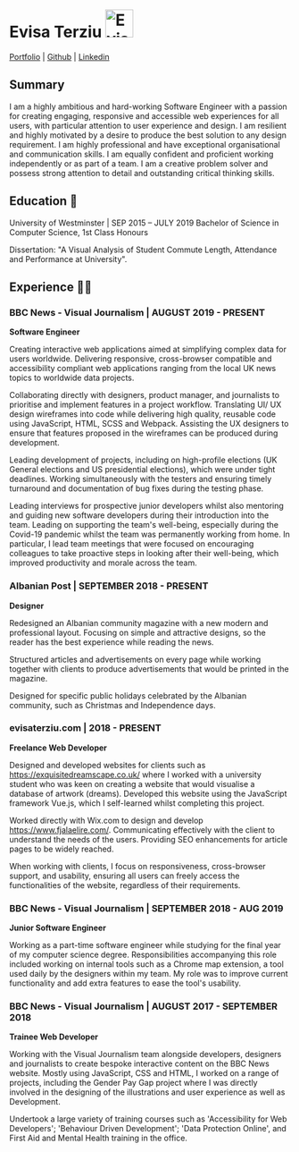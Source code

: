 
# Evisa Terziu <img width="50px" height="50px" style="padding:0; margin-right: 10px;" src="https://evisaterziu.com/img/logo_Evisa_large.e4563639.svg" alt="Evisa Terziu Logo"/>
[Portfolio](https://evisaterziu.com/) | [Github](https://github.com/evisat) | [Linkedin](https://www.linkedin.com/in/evisaterziu/)

## Summary
I am a highly ambitious and hard-working Software Engineer with a passion for creating engaging, responsive and accessible web experiences for all users, with particular attention to user experience and design.  I am resilient and highly motivated by a desire to produce the best solution to any design requirement.  I am highly professional and have exceptional organisational and communication skills. I am equally confident and proficient working independently or as part of a team. I am a creative problem solver and possess strong attention to detail and outstanding critical thinking skills.

## Education 🏫
University of Westminster | SEP 2015 – JULY 2019
Bachelor of Science in Computer Science, 1st Class Honours

Dissertation: "A Visual Analysis of Student Commute Length, Attendance and Performance at University".

## Experience 👩‍💻
### BBC News - Visual Journalism | AUGUST 2019 - PRESENT
**Software Engineer**

Creating interactive web applications aimed at simplifying complex data for users worldwide. Delivering responsive, cross-browser compatible and accessibility compliant web applications ranging from the local UK news topics to worldwide data projects.

Collaborating directly with designers, product manager, and journalists to prioritise and implement features in a project workflow. Translating UI/ UX design wireframes into code while delivering high quality, reusable code using JavaScript, HTML, SCSS and Webpack. Assisting the UX designers to ensure that features proposed in the wireframes can be produced during development.

Leading development of projects, including on high-profile elections (UK General elections and US presidential elections), which were under tight deadlines. Working simultaneously with the testers and ensuring timely turnaround and documentation of bug fixes during the testing phase.

Leading interviews for prospective junior developers whilst also mentoring and guiding new software developers during their introduction into the team. Leading on supporting the team's well-being, especially during the Covid-19 pandemic whilst the team was permanently working from home. In particular, I lead team meetings that were focused on encouraging colleagues to take proactive steps in looking after their well-being, which improved productivity and morale across the team.

### Albanian Post | SEPTEMBER 2018 - PRESENT
**Designer**

Redesigned an Albanian community magazine with a new modern and professional layout. Focusing on simple and attractive designs, so the reader has the best experience while reading the news.

Structured articles and advertisements on every page while working together with clients to produce advertisements that would be printed in the magazine.

Designed for specific public holidays celebrated by the Albanian community, such as Christmas and Independence days.

### evisaterziu.com | 2018 - PRESENT
**Freelance Web Developer**

Designed and developed websites for clients such as https://exquisitedreamscape.co.uk/ where I worked with a university student who was keen on creating a website that would visualise a database of artwork (dreams). Developed this website using the JavaScript framework Vue.js, which I self-learned whilst completing this project.

Worked directly with Wix.com to design and develop https://www.fjalaelire.com/. Communicating effectively with the client to understand the needs of the users. Providing SEO enhancements for article pages to be widely reached.

When working with clients, I focus on responsiveness, cross-browser support, and usability, ensuring all users can freely access the functionalities of the website, regardless of their requirements.

### BBC News - Visual Journalism | SEPTEMBER 2018 - AUG 2019
**Junior Software Engineer**

Working as a part-time software engineer while studying for the final year of my computer science degree. Responsibilities accompanying this role included working on internal tools such as a Chrome map extension, a tool used daily by the designers within my team. My role was to improve current functionality and add extra features to ease the tool's usability.

### BBC News - Visual Journalism | AUGUST 2017 - SEPTEMBER 2018
**Trainee Web Developer**

Working with the Visual Journalism team alongside developers, designers and journalists to create bespoke interactive content on the BBC News website. Mostly using JavaScript, CSS and HTML, I worked on a range of projects, including the Gender Pay Gap project where I was directly involved in the designing of the illustrations and user experience as well as Development.

Undertook a large variety of training courses such as 'Accessibility for Web Developers'; 'Behaviour Driven Development'; 'Data Protection Online', and First Aid and Mental Health training in the office.
